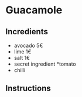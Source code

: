# Guacamole 
## Incredients
* avocado 5€
* lime 1€
* salt 1€
* secret ingredient
*tomato
* chilli
## Instructions

